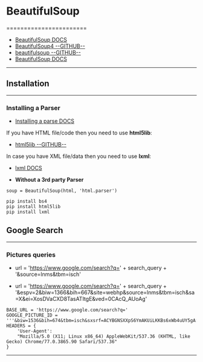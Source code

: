 # BeautifulSoup
=======================


- [BeautifulSoup DOCS](https://www.crummy.com/software/BeautifulSoup/bs4/doc/)
- [BeautifulSoup4 --GITHUB--](https://github.com/wention/BeautifulSoup4)
- [beautifulsoup --GITHUB--](https://github.com/waylan/beautifulsoup)
- [BeautifulSoup DOCS](BeautifulSoup)


-----------------------------------------------------------------------------------------------------

## Installation
----------------



### Installing a Parser


- [Installing a parse DOCS](https://www.crummy.com/software/BeautifulSoup/bs4/doc/#installing-a-parser)



If you have HTML file/code then you need to use **html5lib**:

- [html5lib --GITHUB--](https://github.com/html5lib/html5lib-python#html5lib)


 In case you have XML file/data then you need to use **lxml**:

 - [lxml DOCS](https://lxml.de/4.4/lxmldoc-4.4.2.pdf)
* **Without a 3rd party Parser**

```
soup = BeautifulSoup(html, 'html.parser')
```

```
pip install bs4
pip install html5lib
pip install lxml
```

## Google Search
----------------

### Pictures queries


* url = 'https://www.google.com/search?q=' + search_query + '&source=lnms&tbm=isch'

* url = 'https://www.google.com/search?q=' + search_query + '&espv=2&biw=1366&bih=667&site=webhp&source=lnms&tbm=isch&sa=X&ei=XosDVaCXD8TasATItgE&ved=0CAcQ_AUoAg'

```
BASE_URL = 'https://www.google.com/search?q='
GOOGLE_PICTURE_ID = '''&biw=1536&bih=674&tbm=isch&sxsrf=ACYBGNSXXpS6YmAKUiLKKBs6xWb4uUY5gA:1581168823770&source=lnms&sa=X&ved=0ahUKEwioj8jwiMLnAhW9AhAIHbXTBMMQ_AUI3QUoAQ'''
HEADERS = {
    'User-Agent':
    "Mozilla/5.0 (X11; Linux x86_64) AppleWebKit/537.36 (KHTML, like Gecko) Chrome/77.0.3865.90 Safari/537.36"
}

```

-----------------------------------------------------------------------------------------------------